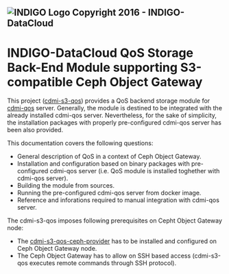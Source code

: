 ![INDIGO Logo](https://www.indigo-datacloud.eu/sites/default/files/logo_new_1.png)
Copyright 2016 - INDIGO-DataCloud
---
# INDIGO-DataCloud QoS Storage Back-End Module supporting S3-compatible Ceph Object Gateway

This project ([cdmi-s3-qos](https://github.com/indigo-dc/cdmi-s3-qos)) provides a QoS backend storage module for [cdmi-qos](https://github.com/indigo-dc/cdmi) server. Generally, the module is destined to be integrated with the already installed cdmi-qos server. Nevertheless, for the sake of simplicity, the installation packages with properly pre-configured cdmi-qos server has been also provided.

This documentation covers the following questions:
* General description of QoS in a context of Ceph Object Gateway.
* Installation and configuration based on binary packages with pre-configured cdmi-qos server (i.e. QoS module is installed toghether with cdmi-qos server).
* Building the module from sources.
* Running the pre-configured cdmi-qos server from docker image.
* Reference and inforations required to manual integration with cdmi-qos server.

The cdmi-s3-qos imposes following prerequisites on Cepht Object Gateway node:
* The [cdmi-s3-qos-ceph-provider](https://github.com/indigo-dc/cdmi-s3-qos-ceph-provider) has to be installed and configured on Ceph Object Gateway node.
* The Ceph Object Gateway has to allow on SSH based access (cdmi-s3-qos executes remote commands through SSH protocol).
